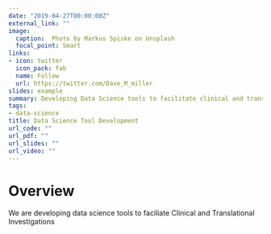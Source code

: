 ```yaml
---
date: "2019-04-27T00:00:00Z"
external_link: ""
image:
  caption:  Photo by Markus Spiske on Unsplash
  focal_point: Smart
links:
- icon: twitter
  icon_pack: fab
  name: Follow
  url: https://twitter.com/Dave_M_miller
slides: example
summary: Developing Data Science tools to facilitate clinical and translational research
tags:
- data-science
title: Data Science Tool Development
url_code: ""
url_pdf: ""
url_slides: ""
url_video: ""
---
```


# Overview 
We are developing data science tools to faciliate Clinical and Translational Investigations
